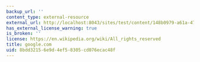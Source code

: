 ```yaml
---
backup_url: ''
content_type: external-resource
external_url: http://localhost:8043/sites/test/content/148b0979-a61a-479a-868c-2d6bed0ade85/?ocw_resource_link_uuid=148b0979-a61a-479a-868c-2d6bed0ade85&ocw_resource_link_suffix=
has_external_license_warning: true
is_broken: ''
license: https://en.wikipedia.org/wiki/All_rights_reserved
title: google.com
uid: 8bdd3215-6e9d-4ef5-8305-cd076ecac48f
---
```

